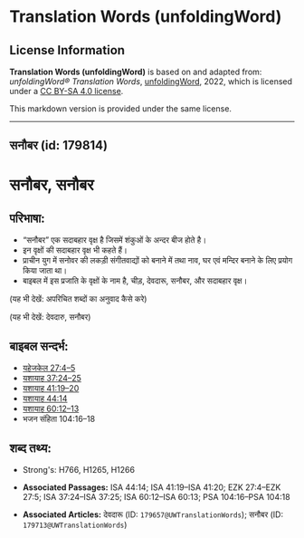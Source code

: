 # Translation Words (unfoldingWord)

## License Information

**Translation Words (unfoldingWord)** is based on and adapted from: _unfoldingWord® Translation Words_, [unfoldingWord](https://unfoldingword.org/utw), 2022, which is licensed under a [CC BY-SA 4.0 license](https://creativecommons.org/licenses/by-sa/4.0/legalcode.en).

This markdown version is provided under the same license.



--------------------------------

## सनौबर (id: 179814)

सनौबर, सनौबर
============

परिभाषा:
--------

* “सनौबर” एक सदाबहार वृक्ष है जिसमें शंकुओं के अन्दर बीज होते है।
* इन वृक्षों की सदाबहार वृक्ष भी कहते हैं।
* प्राचीन युग में सनोवर की लकड़ी संगीतवाद्यों को बनाने में तथा नाव, घर एवं मन्दिर बनाने के लिए प्रयोग किया जाता था।
* बाइबल में इस प्रजाति के वृक्षों के नाम है, चीड़, देवदारू, सनौबर, और सदाबहार वृक्ष।

(यह भी देखें: अपरिचित शब्दों का अनुवाद कैसे करे)

(यह भी देखें: देवदारु, सनौबर)

बाइबल सन्दर्भ:
--------------

* [यहेजकेल 27:4–5](https://ref.ly/Ezek27:4-Ezek27:5)
* [यशायाह 37:24–25](https://ref.ly/Isa37:24-Isa37:25)
* [यशायाह 41:19–20](https://ref.ly/Isa41:19-Isa41:20)
* [यशायाह 44:14](https://ref.ly/Isa44:14)
* [यशायाह 60:12–13](https://ref.ly/Isa60:12-Isa60:13)
* भजन संहिता 104:16–18

शब्द तथ्य:
----------

* Strong's: H766, H1265, H1266

* **Associated Passages:** ISA 44:14; ISA 41:19–ISA 41:20; EZK 27:4–EZK 27:5; ISA 37:24–ISA 37:25; ISA 60:12–ISA 60:13; PSA 104:16–PSA 104:18
* **Associated Articles:** देवदारू (ID: `179657@UWTranslationWords`); सनौबर (ID: `179713@UWTranslationWords`)

